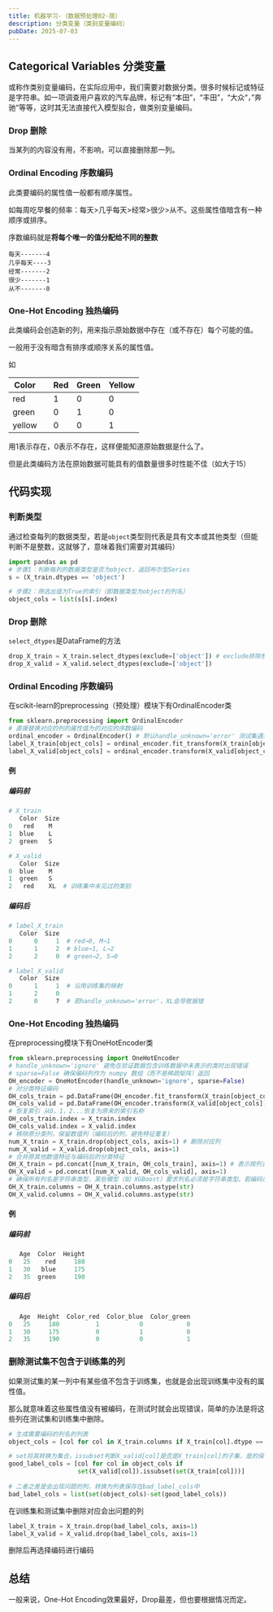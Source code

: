 ```yaml
---
title: 机器学习-（数据预处理02·简）
description: 分类变量（类别变量编码）
pubDate: 2025-07-03
---
```


## Categorical Variables 分类变量

或称作类别变量编码，在实际应用中，我们需要对数据分类。很多时候标记或特征是字符串。如一项调查用户喜欢的汽车品牌，标记有“本田”，“丰田”，“大众“，”奔驰“等等，这时其无法直接代入模型拟合，做类别变量编码。

### Drop 删除

当某列的内容没有用，不影响，可以直接删除那一列。

### Ordinal Encoding 序数编码

此类要编码的属性值一般都有顺序属性。

如每周吃早餐的频率：每天>几乎每天>经常>很少>从不。这些属性值暗含有一种顺序或排序。

序数编码就是**将每个唯一的值分配给不同的整数**

```
每天-------4
几乎每天----3
经常-------2
很少-------1
从不-------0
```

### One-Hot Encoding 独热编码

此类编码会创造新的列，用来指示原始数据中存在（或不存在）每个可能的值。

一般用于没有暗含有排序或顺序关系的属性值。

如

| Color  |      | Red  | Green | Yellow |
| ------ | ---- | ---- | ----- | ------ |
| red    |      | 1    | 0     | 0      |
| green  |      | 0    | 1     | 0      |
| yellow |      | 0    | 0     | 1      |

用1表示存在，0表示不存在，这样便能知道原始数据是什么了。

但是此类编码方法在原始数据可能具有的值数量很多时性能不佳（如大于15）

## 代码实现

### 判断类型

通过检查每列的数据类型，若是`object`类型则代表是具有文本或其他类型（但能判断不是整数，这就够了，意味着我们需要对其编码）

```python
import pandas as pd
# 步骤1：判断每列的数据类型是否为object，返回布尔型Series
s = (X_train.dtypes == 'object')

# 步骤2：筛选出值为True的索引（即数据类型为object的列名）
object_cols = list(s[s].index)
```

### Drop 删除

`select_dtypes`是DataFrame的方法

```python
drop_X_train = X_train.select_dtypes(exclude=['object']) # exclude排除参数，还有include
drop_X_valid = X_valid.select_dtypes(exclude=['object'])
```

### Ordinal Encoding 序数编码

在scikit-learn的preprocessing（预处理）模块下有OrdinalEncoder类

```python
from sklearn.preprocessing import OrdinalEncoder
# 直接替换对应的列的属性值为的对应的序数编码
ordinal_encoder = OrdinalEncoder() # 默认handle_unknown='error' 测试集遇到训练集未见过类别会报错
label_X_train[object_cols] = ordinal_encoder.fit_transform(X_train[object_cols])
label_X_valid[object_cols] = ordinal_encoder.transform(X_valid[object_cols])
```

#### 例

##### 编码前

```python
# X_train
   Color  Size
0   red    M
1  blue    L
2  green   S

# X_valid
   Color  Size
0  blue    M
1  green   S
2   red    XL  # 训练集中未见过的类别
```

##### 编码后

```python
# label_X_train
   Color  Size
0      0     1  # red→0, M→1
1      1     2  # blue→1, L→2
2      2     0  # green→2, S→0

# label_X_valid
   Color  Size
0      1     1  # 沿用训练集的映射
1      2     0
2      0     ?  # 若handle_unknown='error'，XL会导致报错
```

### One-Hot Encoding 独热编码

在preprocessing模块下有OneHotEncoder类

```python
from sklearn.preprocessing import OneHotEncoder
# handle_unknown='ignore' 避免在验证数据包含训练数据中未表示的类时出现错误
# sparse=False 确保编码列作为 numpy 数组（而不是稀疏矩阵）返回
OH_encoder = OneHotEncoder(handle_unknown='ignore', sparse=False)
# 对分类特征编码
OH_cols_train = pd.DataFrame(OH_encoder.fit_transform(X_train[object_cols]))
OH_cols_valid = pd.DataFrame(OH_encoder.transform(X_valid[object_cols]))
# 恢复索引 从0，1，2...恢复为原来的索引名称
OH_cols_train.index = X_train.index
OH_cols_valid.index = X_valid.index
# 移除原分类列，保留数值列（编码后的列，避免特征重复）
num_X_train = X_train.drop(object_cols, axis=1) # 删除对应列
num_X_valid = X_valid.drop(object_cols, axis=1)
# 合并原其他数值特征与编码后的分类特征
OH_X_train = pd.concat([num_X_train, OH_cols_train], axis=1) # 表示按列合并，也就是水平合并
OH_X_valid = pd.concat([num_X_valid, OH_cols_valid], axis=1)
# 确保所有列名是字符串类型，某些模型（如 XGBoost）要求列名必须是字符串类型。若编码后的列名包含非字符串类型（如整数），会导致模型训练报错。
OH_X_train.columns = OH_X_train.columns.astype(str)
OH_X_valid.columns = OH_X_valid.columns.astype(str)
```

#### 例

##### 编码前

```python
   Age  Color  Height
0   25    red     180
1   30   blue     175
2   35  green     190
```

##### 编码后

```python
   Age  Height  Color_red  Color_blue  Color_green
0   25     180          1           0            0
1   30     175          0           1            0
2   35     190          0           0            1
```

### 删除测试集不包含于训练集的列

如果测试集的某一列中有某些值不包含于训练集，也就是会出现训练集中没有的属性值。

那么就意味着这些属性值没有被编码，在测试时就会出现错误，简单的办法是将这些列在测试集和训练集中删除。

```python
# 生成需要编码的列名的列表
object_cols = [col for col in X_train.columns if X_train[col].dtype == "object"]

# set将其转换为集合，issubset判断X_valid[col]是否是X_train[col]的子集，是的保存在good_label_cols中，意味着可以进行编码
good_label_cols = [col for col in object_cols if 
                   set(X_valid[col]).issubset(set(X_train[col]))]
        
# 二者之差是会出现问题的列，转换为列表保存在bad_label_cols中
bad_label_cols = list(set(object_cols)-set(good_label_cols))
```

在训练集和测试集中删除对应会出问题的列

```python
label_X_train = X_train.drop(bad_label_cols, axis=1)
label_X_valid = X_valid.drop(bad_label_cols, axis=1)
```

删除后再选择编码进行编码

## 总结

一般来说，One-Hot Encoding效果最好，Drop最差，但也要根据情况而定。